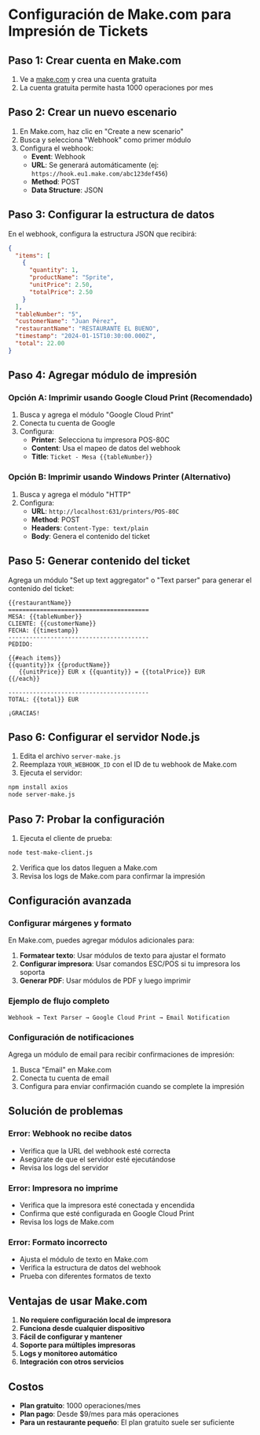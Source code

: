 # Configuración de Make.com para Impresión de Tickets

## Paso 1: Crear cuenta en Make.com

1. Ve a [make.com](https://www.make.com) y crea una cuenta gratuita
2. La cuenta gratuita permite hasta 1000 operaciones por mes

## Paso 2: Crear un nuevo escenario

1. En Make.com, haz clic en "Create a new scenario"
2. Busca y selecciona "Webhook" como primer módulo
3. Configura el webhook:
   - **Event**: Webhook
   - **URL**: Se generará automáticamente (ej: `https://hook.eu1.make.com/abc123def456`)
   - **Method**: POST
   - **Data Structure**: JSON

## Paso 3: Configurar la estructura de datos

En el webhook, configura la estructura JSON que recibirá:

```json
{
  "items": [
    {
      "quantity": 1,
      "productName": "Sprite",
      "unitPrice": 2.50,
      "totalPrice": 2.50
    }
  ],
  "tableNumber": "5",
  "customerName": "Juan Pérez",
  "restaurantName": "RESTAURANTE EL BUENO",
  "timestamp": "2024-01-15T10:30:00.000Z",
  "total": 22.00
}
```

## Paso 4: Agregar módulo de impresión

### Opción A: Imprimir usando Google Cloud Print (Recomendado)

1. Busca y agrega el módulo "Google Cloud Print"
2. Conecta tu cuenta de Google
3. Configura:
   - **Printer**: Selecciona tu impresora POS-80C
   - **Content**: Usa el mapeo de datos del webhook
   - **Title**: `Ticket - Mesa {{tableNumber}}`

### Opción B: Imprimir usando Windows Printer (Alternativo)

1. Busca y agrega el módulo "HTTP" 
2. Configura:
   - **URL**: `http://localhost:631/printers/POS-80C`
   - **Method**: POST
   - **Headers**: `Content-Type: text/plain`
   - **Body**: Genera el contenido del ticket

## Paso 5: Generar contenido del ticket

Agrega un módulo "Set up text aggregator" o "Text parser" para generar el contenido del ticket:

```
{{restaurantName}}
========================================
MESA: {{tableNumber}}
CLIENTE: {{customerName}}
FECHA: {{timestamp}}
----------------------------------------
PEDIDO:

{{#each items}}
{{quantity}}x {{productName}}
   {{unitPrice}} EUR x {{quantity}} = {{totalPrice}} EUR
{{/each}}

----------------------------------------
TOTAL: {{total}} EUR

¡GRACIAS!
```

## Paso 6: Configurar el servidor Node.js

1. Edita el archivo `server-make.js`
2. Reemplaza `YOUR_WEBHOOK_ID` con el ID de tu webhook de Make.com
3. Ejecuta el servidor:

```bash
npm install axios
node server-make.js
```

## Paso 7: Probar la configuración

1. Ejecuta el cliente de prueba:
```bash
node test-make-client.js
```

2. Verifica que los datos lleguen a Make.com
3. Revisa los logs de Make.com para confirmar la impresión

## Configuración avanzada

### Configurar márgenes y formato

En Make.com, puedes agregar módulos adicionales para:

1. **Formatear texto**: Usar módulos de texto para ajustar el formato
2. **Configurar impresora**: Usar comandos ESC/POS si tu impresora los soporta
3. **Generar PDF**: Usar módulos de PDF y luego imprimir

### Ejemplo de flujo completo

```
Webhook → Text Parser → Google Cloud Print → Email Notification
```

### Configuración de notificaciones

Agrega un módulo de email para recibir confirmaciones de impresión:

1. Busca "Email" en Make.com
2. Conecta tu cuenta de email
3. Configura para enviar confirmación cuando se complete la impresión

## Solución de problemas

### Error: Webhook no recibe datos
- Verifica que la URL del webhook esté correcta
- Asegúrate de que el servidor esté ejecutándose
- Revisa los logs del servidor

### Error: Impresora no imprime
- Verifica que la impresora esté conectada y encendida
- Confirma que esté configurada en Google Cloud Print
- Revisa los logs de Make.com

### Error: Formato incorrecto
- Ajusta el módulo de texto en Make.com
- Verifica la estructura de datos del webhook
- Prueba con diferentes formatos de texto

## Ventajas de usar Make.com

1. **No requiere configuración local de impresora**
2. **Funciona desde cualquier dispositivo**
3. **Fácil de configurar y mantener**
4. **Soporte para múltiples impresoras**
5. **Logs y monitoreo automático**
6. **Integración con otros servicios**

## Costos

- **Plan gratuito**: 1000 operaciones/mes
- **Plan pago**: Desde $9/mes para más operaciones
- **Para un restaurante pequeño**: El plan gratuito suele ser suficiente


